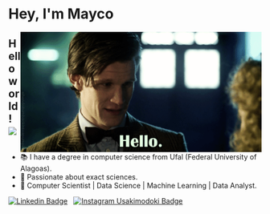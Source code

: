 # Hey, I'm Mayco

<!-- <img align="right" src="./assets/giphy.gif" width="480" height="240" frameBorder="0" class="giphy-embed" allowFullScreen></img> -->
<img align="right" src="V4T2.gif " width="480" height="240" frameBorder="0" class="giphy-embed" allowFullScreen></img>

## Hello world! <img src="aa728fa367842e992e709a6a90717aab.gif" width="30px">

- 📚 I have a degree in computer science from Ufal (Federal University of Alagoas).
- 🔢 Passionate about exact sciences.
- 🧠 Computer Scientist | Data Science | Machine Learning | Data Analyst.

<!-- <img align="center" src="V4T2.gif " width="480" height="240" frameBorder="0" class="giphy-embed" allowFullScreen></img> -->


   [![Linkedin Badge](https://img.shields.io/badge/Linkedin-323330?style=for-the-badge&logo=linkedin&logoColor=blue)](https://www.linkedin.com/in/mayco-maximino-85a5b5213/) &nbsp;
   [![Instagram Usakimodoki Badge](https://img.shields.io/badge/Instagram-323330?style=for-the-badge&logo=instagram&logoColor=purple)](https://www.instagram.com/mayco_maximino/) &nbsp;
